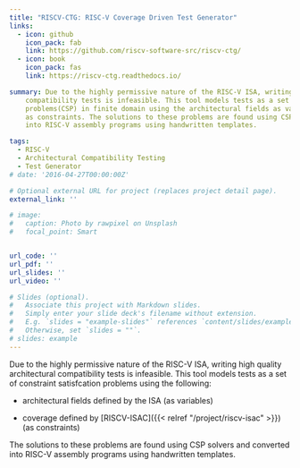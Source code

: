 ```yaml
---
title: "RISCV-CTG: RISC-V Coverage Driven Test Generator"
links:
  - icon: github
    icon_pack: fab
    link: https://github.com/riscv-software-src/riscv-ctg/
  - icon: book
    icon_pack: fas
    link: https://riscv-ctg.readthedocs.io/

summary: Due to the highly permissive nature of the RISC-V ISA, writing high quality architectural
    compatibility tests is infeasible. This tool models tests as a set of constraint satisfcation 
    problems(CSP) in finite domain using the architectural fields as variables and coverage goals 
    as constraints. The solutions to these problems are found using CSP solvers and converted 
    into RISC-V assembly programs using handwritten templates.

tags:
  - RISC-V
  - Architectural Compatibility Testing
  - Test Generator
# date: '2016-04-27T00:00:00Z'

# Optional external URL for project (replaces project detail page).
external_link: ''

# image:
#   caption: Photo by rawpixel on Unsplash
#   focal_point: Smart


url_code: ''
url_pdf: ''
url_slides: ''
url_video: ''

# Slides (optional).
#   Associate this project with Markdown slides.
#   Simply enter your slide deck's filename without extension.
#   E.g. `slides = "example-slides"` references `content/slides/example-slides.md`.
#   Otherwise, set `slides = ""`.
# slides: example
---
```

Due to the highly permissive nature of the RISC-V ISA, writing high quality architectural
compatibility tests is infeasible. This tool models tests as a set of constraint satisfcation 
problems using the following:

- architectural fields defined by the ISA (as variables)

- coverage defined by [RISCV-ISAC]({{< relref "/project/riscv-isac" >}}) (as constraints) 

The solutions to these problems are found using CSP solvers and converted into RISC-V assembly
programs using handwritten templates.

